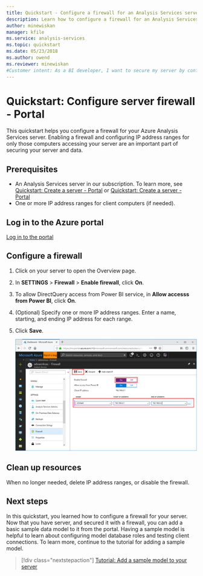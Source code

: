 ```yaml
---
title: Quickstart - Configure a firewall for an Analysis Services server in Azure | Microsoft Docs
description: Learn how to configure a firewall for an Analysis Services server instance in Azure.
author: minewiskan
manager: kfile
ms.service: analysis-services
ms.topic: quickstart
ms.date: 05/23/2018
ms.author: owend
ms.reviewer: minewiskan
#Customer intent: As a BI developer, I want to secure my server by configuring a server firewall and create open IP address ranges for client computers in my organization.
---
```

# Quickstart: Configure server firewall - Portal

This quickstart helps you configure a firewall for your Azure Analysis Services server. Enabling a firewall and configuring IP address ranges for only those computers accessing your server are an important part of securing your server and data.

## Prerequisites

- An Analysis Services server in our subscription. To learn more, see [Quickstart: Create a server - Portal](analysis-services-create-server.md) or [Quickstart: Create a server - Portal](analysis-services-create-server.md)
- One or more IP address ranges for client computers (if needed).

## Log in to the Azure portal 

[Log in to the portal](https://portal.azure.com)

## Configure a firewall

1. Click on your server to open the Overview page. 
2. In **SETTINGS** > **Firewall** > **Enable firewall**, click **On**.
3. To allow DirectQuery access from Power BI service, in **Allow accesss from Power BI**, click **On**.  
4. (Optional) Specify one or more IP address ranges. Enter a name, starting, and ending IP address for each range. 
5. Click **Save**.

     ![Firewall settings](./media/analysis-services-qs-firewall/aas-qs-firewall.png)

## Clean up resources

When no longer needed, delete IP address ranges, or disable the firewall.

## Next steps
In this quickstart, you learned how to configure a firewall for your server. Now that you have server, and secured it with a firewall, you can add a basic sample data model to it from the portal. Having a sample model is helpful to learn about configuring model database roles and testing client connections. To learn more, continue to the tutorial for adding a sample model.

> [!div class="nextstepaction"]
> [Tutorial: Add a sample model to your server](analysis-services-create-sample-model.md)
